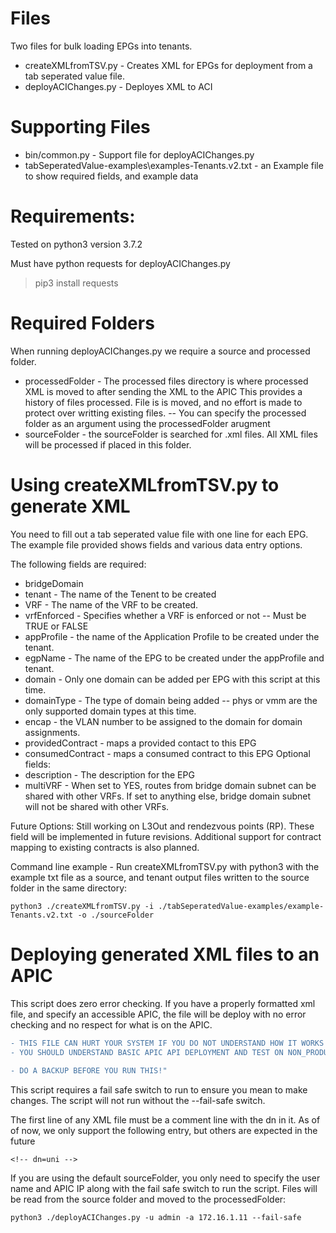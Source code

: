 # Files
Two files for bulk loading EPGs into tenants.

- createXMLfromTSV.py - Creates XML for EPGs for deployment from a tab seperated value file.
- deployACIChanges.py - Deployes XML to ACI 

# Supporting Files
- bin/common.py - Support file for deployACIChanges.py
- tabSeperatedValue-examples\examples-Tenants.v2.txt - an Example file to show required fields, and example data

# Requirements:
Tested on python3 version 3.7.2

Must have python requests for deployACIChanges.py

> pip3 install requests

# Required Folders
When running deployACIChanges.py we require a source and processed folder. 

- processedFolder - The processed files directory is where processed XML is moved to after sending the XML to the APIC This provides a history of files processed. File is is moved, and no effort is made to protect over writting existing files.
-- You can specify the processed folder as an argument using the processedFolder arugment
- sourceFolder - the sourceFolder is searched for .xml files. All XML files will be processed if placed in this folder.

# Using createXMLfromTSV.py to generate XML
You need to fill out a tab seperated value file with one line for each EPG. The example file provided shows fields and various data entry options.

The following fields are required:
- bridgeDomain
- tenant - The name of the Tenent to be created
- VRF - The name of the VRF to be created.
- vrfEnforced - Specifies whether a VRF is enforced or not
-- Must be TRUE or FALSE
- appProfile - the name of the Application Profile to be created under the tenant. 
- egpName - The name of the EPG to be created under the appProfile and tenant.
- domain - Only one domain can be added per EPG with this script at this time. 
- domainType - The type of domain being added
-- phys or vmm are the only supported domain types at this time.
- encap - the VLAN number to be assigned to the domain for domain assignments.
- providedContract - maps a provided contact to this EPG
- consumedContract - maps a consumed contract to this EPG
Optional fields:
- description - The description for the EPG
- multiVRF - When set to YES, routes from bridge domain subnet can be shared with other VRFs. If set to anything else, bridge domain subnet will not be shared with other VRFs.

Future Options:
Still working on L3Out and rendezvous points (RP). These field will be implemented in future revisions. Additional support for contract mapping to existing contracts is also planned.

Command line example - Run createXMLfromTSV.py with python3 with the example txt file as a source, and tenant output files written to the source folder in the same directory:

`python3 ./createXMLfromTSV.py -i ./tabSeperatedValue-examples/example-Tenants.v2.txt -o ./sourceFolder`

# Deploying generated XML files to an APIC
This script does zero error checking. If you have a properly formatted xml file, and specify an accessible APIC, the file will be deploy with no error checking and no respect for what is on the APIC.

```diff
- THIS FILE CAN HURT YOUR SYSTEM IF YOU DO NOT UNDERSTAND HOW IT WORKS
- YOU SHOULD UNDERSTAND BASIC APIC API DEPLOYMENT AND TEST ON NON_PRODUCTION SYSTEMS BEFORE USING IT!
  
- DO A BACKUP BEFORE YOU RUN THIS!"
```

This script requires a fail safe switch to run to ensure you mean to make changes. The script will not run without the --fail-safe switch. 

The first line of any XML file must be a comment line with the dn in it. As of of now, we only support the following entry, but others are expected in the future

`<!-- dn=uni -->`

If you are using the default sourceFolder, you only need to specify the user name and APIC IP along with the fail safe switch to run the script. Files will be read from the source folder and moved to the processedFolder:

`python3 ./deployACIChanges.py -u admin -a 172.16.1.11 --fail-safe`



